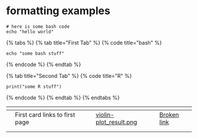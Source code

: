 # formatting examples



```
# here is some bash code
echo "hello world"
```



{% tabs %}
{% tab title="First Tab" %}
{% code title="bash" %}
```
echo "some bash stuff"
```
{% endcode %}
{% endtab %}

{% tab title="Second Tab" %}
{% code title="R" %}
```
print("some R stuff")
```
{% endcode %}
{% endtab %}
{% endtabs %}

<table data-view="cards"><thead><tr><th></th><th></th><th></th><th data-hidden data-card-cover data-type="files"></th><th data-hidden data-card-target data-type="content-ref"></th></tr></thead><tbody><tr><td></td><td>First card links to first page</td><td></td><td><a href=".gitbook/assets/violin-plot_result.png">violin-plot_result.png</a></td><td><a href="broken-reference">Broken link</a></td></tr><tr><td></td><td></td><td></td><td></td><td></td></tr><tr><td></td><td></td><td></td><td></td><td></td></tr></tbody></table>
